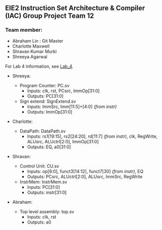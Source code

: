 ## EIE2 Instruction Set Architecture & Compiler (IAC) Group Project Team 12

### Team member:
- Abraham Lin : Git Master
- Charlotte Maxwell 
- Shravan Kumar Murki 
- Shreeya Agarwal 

For Lab 4 information, see [Lab_4](./Specifications//Lab_4.md).

- Shreeya:
    - Program Counter: PC.sv
        - Inputs: clk, rst, PCsrc, ImmOp[31:0]
        - Outputs: PC[31:0]
    - Sign extend: SignExtend.sv
        - Inputs: ImmSrc, Imm[11:5]+[4:0] _(from instr)_
        - Outputs: ImmOp[31:0]

- Charlotte:
    - DataPath: DataPath.sv
        - Inputs: rs1[19:15], rs2[24:20], rd[11:7] _(from instr)_, clk, RegWrite, ALUsrc, ALUctrl[2:0], ImmOp[31:0]
        - Outputs: EQ, a0[31:0]

- Shravan:
    - Control Unit: CU.sv
        - Inputs: op[6:0], funct3[14:12], funct7[30] _(from instr)_, EQ
        - Outputs: PCsrc, ALUctrl[2:0], ALUsrc, ImmSrc, RegWrite
    - InstrMem: InstrMem.sv
        - Inputs: PC[31:0]
        - Outputs: instr[31:0] 
- Abraham:
    - Top level assembly: top.sv
        - Inputs: clk, rst
        - Outputs: a0 
